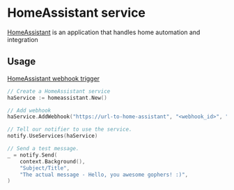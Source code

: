 # HomeAssistant service

[HomeAssistant](https://www.home-assistant.io) is an application that handles home automation and integration

## Usage

[HomeAssistant webhook trigger](https://www.home-assistant.io/docs/automation/trigger/#webhook-trigger)

```go
// Create a HomeAssistant service
haService := homeassistant.New()

// Add webhook
haService.AddWebhook("https://url-to-home-assistant", "<webhook_id>", "<http_method>")

// Tell our notifier to use the service.
notify.UseServices(haService)

// Send a test message.
_ = notify.Send(
    context.Background(),
    "Subject/Title",
    "The actual message - Hello, you awesome gophers! :)",
)
```
